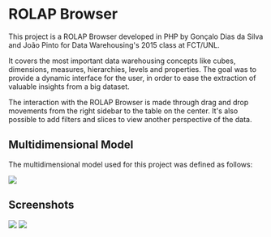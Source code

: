 # ROLAP Browser

This project is a ROLAP Browser developed in PHP by Gonçalo Dias da Silva and João Pinto for Data Warehousing's 2015 class at FCT/UNL.

It covers the most important data warehousing concepts like cubes, dimensions, measures, hierarchies, levels and properties. The goal was to provide a dynamic interface for the user, in order to ease the extraction of valuable insights from a big dataset.

The interaction with the ROLAP Browser is made through drag and drop movements from the right sidebar to the table on the center. It's also possible to add filters and slices to view another perspective of the data.

## Multidimensional Model

The multidimensional model used for this project was defined as follows:

<img src="https://dl.dropboxusercontent.com/u/2937374/GitHub%20Images/dw3.png">

## Screenshots

<img src="https://dl.dropboxusercontent.com/u/2937374/GitHub%20Images/dw1.png">
<img src="https://dl.dropboxusercontent.com/u/2937374/GitHub%20Images/dw2.png">
